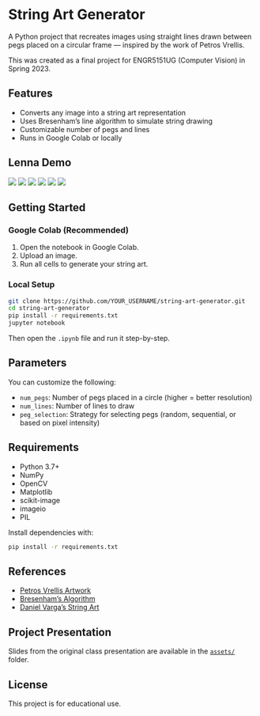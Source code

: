 # String Art Generator

A Python project that recreates images using straight lines drawn between pegs placed on a circular frame — inspired by the work of Petros Vrellis.

This was created as a final project for ENGR5151UG (Computer Vision) in Spring 2023.

## Features

- Converts any image into a string art representation
- Uses Bresenham’s line algorithm to simulate string drawing
- Customizable number of pegs and lines
- Runs in Google Colab or locally

## Lenna Demo

 ![](figures/lenna.png) ![](figures/lennanew.png)  ![](figures/lenna2.png)
 ![](figures/lenna2-unquantized.png)  ![](figures/lenna2-allownegative.png)  ![](figures/lenna-string.png) 

## Getting Started

### Google Colab (Recommended)

1. Open the notebook in Google Colab.
2. Upload an image.
3. Run all cells to generate your string art.

### Local Setup

```bash
git clone https://github.com/YOUR_USERNAME/string-art-generator.git
cd string-art-generator
pip install -r requirements.txt
jupyter notebook
```

Then open the `.ipynb` file and run it step-by-step.

## Parameters

You can customize the following:

- `num_pegs`: Number of pegs placed in a circle (higher = better resolution)
- `num_lines`: Number of lines to draw
- `peg_selection`: Strategy for selecting pegs (random, sequential, or based on pixel intensity)

## Requirements

- Python 3.7+
- NumPy
- OpenCV
- Matplotlib
- scikit-image
- imageio
- PIL

Install dependencies with:

```bash
pip install -r requirements.txt
```

## References

- [Petros Vrellis Artwork](http://artof01.com/vrellis/works/knit.html)
- [Bresenham’s Algorithm](https://en.wikipedia.org/wiki/Bresenham%27s_line_algorithm)
- [Daniel Varga’s String Art](https://github.com/danielvarga/string-art)

## Project Presentation

Slides from the original class presentation are available in the [`assets/`](assets/) folder.

## License

This project is for educational use.
